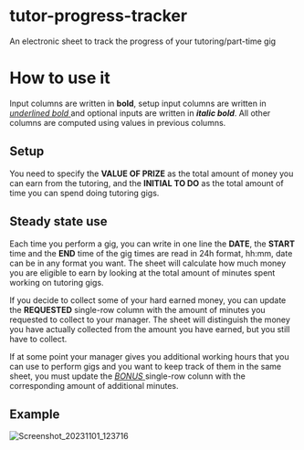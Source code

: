 # tutor-progress-tracker
An electronic sheet to track the progress of your tutoring/part-time gig

# How to use it
Input columns are written in **bold**, setup input columns are written in <ins> *underlined bold* </ins> and optional inputs are written in ***italic bold***. All other columns are computed using values in previous columns.

## Setup
You need to specify the **VALUE OF PRIZE** as the total amount of money you can earn from the tutoring, and the **INITIAL TO DO** as the total amount of time you can spend doing tutoring gigs. 

## Steady state use
Each time you perform a gig, you can write in one line the **DATE**, the **START** time and the **END** time of the gig times are read in 24h format, hh:mm, date can be in any format you want. The sheet will calculate how much money you are eligible to earn by looking at the total amount of minutes spent working on tutoring gigs.

If you decide to collect some of your hard earned money, you can update the **REQUESTED** single-row column with the amount of minutes you requested to collect to your manager. The sheet will distinguish the money you have actually collected from the amount you have earned, but you still have to collect.

If at some point your manager gives you additional working hours that you can use to perform gigs and you want to keep track of them in the same sheet, you must update the <ins> *BONUS* </ins> single-row colunn with the corresponding amount of additional minutes.

## Example

![Screenshot_20231101_123716](https://github.com/Torkin1/tutor-progress-tracker/assets/32265040/250ed62f-51d0-4063-964c-dd399d2f2217)

